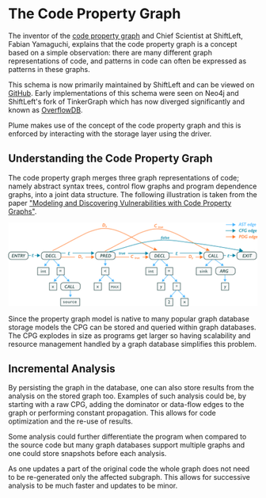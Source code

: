 # The Code Property Graph

The inventor of the [code property graph](https://fabs.codeminers.org/papers/2014-ieeesp.pdf) and
Chief Scientist at ShiftLeft, Fabian Yamaguchi, explains that the code property graph is a concept
based on a simple observation: there are many different graph representations of code, and patterns
in code can often be expressed as patterns in these graphs. 

This schema is now primarily maintained by ShiftLeft and can be viewed on
[GitHub](https://github.com/ShiftLeftSecurity/codepropertygraph/blob/master/schema/src/main/resources/schemas/base.json).
Early implementations of this schema were seen on Neo4j and ShiftLeft's fork of TinkerGraph which
has now diverged significantly and known as
[OverflowDB](https://github.com/ShiftLeftSecurity/overflowdb).

Plume makes use of the concept of the code property graph and this is enforced by interacting with
the storage layer using the driver.

## Understanding the Code Property Graph

The code property graph merges three graph representations of code; namely abstract syntax trees,
control flow graphs and program dependence graphs, into a joint data structure. The following
illustration is taken from the paper ["Modeling and Discovering Vulnerabilities with Code Property
Graphs"](https://fabs.codeminers.org/papers/2014-ieeesp.pdf).

![Code Property Graph Original](../assets/images/plume-basics/code-property-graph/cpg-original.png)

Since the property graph model is native to many popular graph database storage models the CPG can
be stored and queried within graph databases. The CPG explodes in size as programs get larger so
having scalability and resource management handled by a graph database simplifies this problem.

## Incremental Analysis

By persisting the graph in the database, one can also store results from the analysis on the stored
graph too. Examples of such analysis could be, by starting with a raw CPG, adding the dominator or
data-flow edges to the graph or performing constant propagation. This allows for code optimization
and the re-use of results.

Some analysis could further differentiate the program when compared to the source code but many
graph databases support multiple graphs and one could store snapshots before each analysis.

As one updates a part of the original code the whole graph does not need to be re-generated only the
affected subgraph. This allows for successive analysis to be much faster and updates to be minor.

